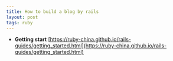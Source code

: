 ```yaml
---
title: How to build a blog by rails
layout: post
tags: ruby
---
```


* **Getting start**
[https://ruby-china.github.io/rails-guides/getting_started.html](https://ruby-china.github.io/rails-guides/getting_started.html)